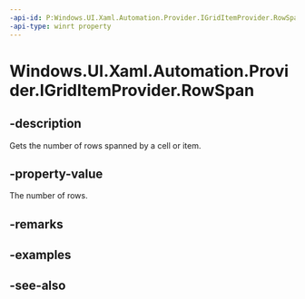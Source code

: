```yaml
---
-api-id: P:Windows.UI.Xaml.Automation.Provider.IGridItemProvider.RowSpan
-api-type: winrt property
---
```


<!-- Property syntax
public int RowSpan { get; }
-->

# Windows.UI.Xaml.Automation.Provider.IGridItemProvider.RowSpan

## -description
Gets the number of rows spanned by a cell or item.



## -property-value
The number of rows.

## -remarks

## -examples

## -see-also
